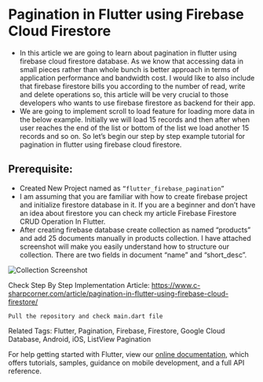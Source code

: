 # Pagination in Flutter using Firebase Cloud Firestore

- In this article we are going to learn about pagination in flutter using firebase cloud firestore database. As we know that accessing data in small pieces rather than whole bunch is better approach in terms of application performance and bandwidth cost. I would like to also include that firebase firestore bills you according to the number of read, write and delete operations so, this article will be very crucial to those developers who wants to use firebase firestore as backend for their app. 
- We are going to implement scroll to load feature for loading more data in the below example. Initially we will load 15 records and then after when user reaches the end of the list or bottom of the list we load another 15 records and so on. So let’s begin our step by step example tutorial for pagination in flutter using firebase cloud firestore.

## Prerequisite:
- Created New Project named as ``“flutter_firebase_pagination”``
- I am assuming that you are familiar with how to create firebase project and initialize firestore database in it. If you are a beginner and don’t have an idea about firestore you can check my article Firebase Firestore CRUD Operation In Flutter.
- After creating firebase database create collection as named “products” and add 25 documents manually in products collection. I have attached screenshot will make you easily understand how to structure our collection. There are two fields in document “name” and “short_desc”.

![Collection Screenshot](https://raw.githubusercontent.com/myvsparth/flutter_firebase_pagination/master/screenshots/1.png)

Check Step By Step Implementation Article: https://www.c-sharpcorner.com/article/pagination-in-flutter-using-firebase-cloud-firestore/

``Pull the repository and check main.dart file``

Related Tags: Flutter, Pagination, Firebase, Firestore, Google Cloud Database, Android, iOS, ListView Pagination

For help getting started with Flutter, view our
[online documentation](https://flutter.dev/docs), which offers tutorials,
samples, guidance on mobile development, and a full API reference.
